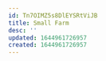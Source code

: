 ```yaml
---
id: Tn7OIMZ5s8DlEYSRtViJB
title: Small Farm
desc: ''
updated: 1644961726957
created: 1644961726957
---
```


